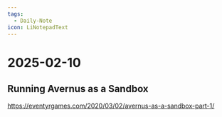 ```yaml
---
tags:
  - Daily-Note
icon: LiNotepadText
---
```


# 2025-02-10

## Running Avernus as a Sandbox

https://eventyrgames.com/2020/03/02/avernus-as-a-sandbox-part-1/
